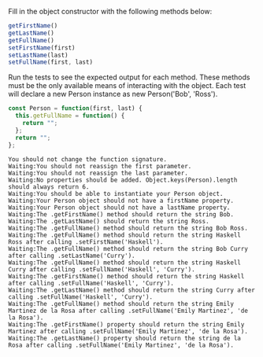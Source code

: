 Fill in the object constructor with the following methods below:

```javascript
getFirstName()
getLastName()
getFullName()
setFirstName(first)
setLastName(last)
setFullName(first, last)
```

Run the tests to see the expected output for each method. These methods
must be the only available means of interacting with the object. Each test
will declare a new Person instance as new Person('Bob', 'Ross').


```javascript
const Person = function(first, last) {
  this.getFullName = function() {
    return "";
  };
  return "";
};
```


```
You should not change the function signature.
Waiting:You should not reassign the first parameter.
Waiting:You should not reassign the last parameter.
Waiting:No properties should be added. Object.keys(Person).length should always return 6.
Waiting:You should be able to instantiate your Person object.
Waiting:Your Person object should not have a firstName property.
Waiting:Your Person object should not have a lastName property.
Waiting:The .getFirstName() method should return the string Bob.
Waiting:The .getLastName() should return the string Ross.
Waiting:The .getFullName() method should return the string Bob Ross.
Waiting:The .getFullName() method should return the string Haskell Ross after calling .setFirstName('Haskell').
Waiting:The .getFullName() method should return the string Bob Curry after calling .setLastName('Curry').
Waiting:The .getFullName() method should return the string Haskell Curry after calling .setFullName('Haskell', 'Curry').
Waiting:The .getFirstName() method should return the string Haskell after calling .setFullName('Haskell', 'Curry').
Waiting:The .getLastName() method should return the string Curry after calling .setFullName('Haskell', 'Curry').
Waiting:The .getFullName() method should return the string Emily Martinez de la Rosa after calling .setFullName('Emily Martinez', 'de la Rosa').
Waiting:The .getFirstName() property should return the string Emily Martinez after calling .setFullName('Emily Martinez', 'de la Rosa').
Waiting:The .getLastName() property should return the string de la Rosa after calling .setFullName('Emily Martinez', 'de la Rosa').
```
